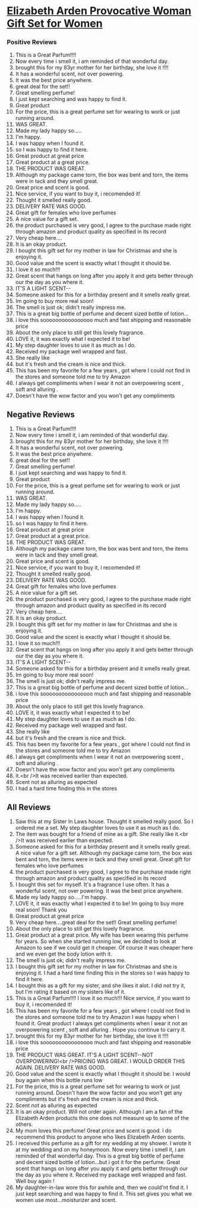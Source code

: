 # [Elizabeth Arden Provocative Woman Gift Set for Women](https://products.checkmycream.com/products/Elizabeth-Arden-Provocative-Woman-Gift-Set-for-Women.html)

### Positive Reviews

<ol>
      <li>This is a Great Parfum!!!!</li>
      <li>Now every time i smell it, i am reminded of that wonderful day.</li>
      <li>brought this for my 83yr  mother for her birthday,  she love it !!!!</li>
      <li>It has a wonderful scent, not over powering.  </li>
      <li>It was the best price anywhere.</li>
      <li>great deal for the set!!</li>
      <li>Great smelling perfume!</li>
      <li>I just kept searching and was happy to find it.  </li>
      <li>Great product  </li>
      <li>For the price, this is a great perfume set for wearing to work or just running around.  </li>
      <li>WAS GREAT.  </li>
      <li>Made my lady happy so.....</li>
      <li>I&#x27;m happy.</li>
      <li>I was happy when I found it.</li>
      <li>so I was happy to find it here.</li>
      <li>Great product at great price</li>
      <li>Great product at a great price.</li>
      <li>THE PRODUCT WAS GREAT.  </li>
      <li>Although my package came torn, the box was bent and torn, the items were in tack and they smell great.</li>
      <li>Great price and scent is good.</li>
      <li>Nice service, if you want to buy it, i recomended it!</li>
      <li>Thought it smelled really good.</li>
      <li>DELIVERY RATE WAS GOOD.</li>
      <li>Great gift for females who love perfumes</li>
      <li>A nice value for a gift set.  </li>
      <li>the product purchased is very good, I agree to the purchase made right through amazon and product quality as specified in its record</li>
      <li>Very cheap here....</li>
      <li>It is an okay product.</li>
      <li>I bought this gift set for my mother in law for Christmas and she is enjoying it.</li>
      <li>Good value and the scent is exactly what I thought it should be.</li>
      <li>I love it so much!!!</li>
      <li>Great scent that hangs on long after you apply it and gets better through our the day as you where it.</li>
      <li>IT&#x27;S A LIGHT SCENT--</li>
      <li>Someone asked for this for a birthday present and it smells really great.</li>
      <li>Im going to buy more real soon!</li>
      <li>The smell is just ok; didn&#x27;t really impress me.</li>
      <li>This is a great big bottle of perfume and decent sized bottle of lotion...</li>
      <li>i love this soooooooooooooooo much and fast shipping and reasonable price</li>
      <li>About the only place to still get this lovely fragrance.</li>
      <li>LOVE it, it was exactly what I expected it to be!</li>
      <li>My step daughter loves to use it as much as I do.</li>
      <li>Received my package well wrapped and fast.</li>
      <li>She really like</li>
      <li>but it&#x27;s fresh and the cream is nice and thick.</li>
      <li>This has been my favorite  for a few years , got where I could not find in the stores and someone told me to try Amazon</li>
      <li>I always get compliments  when I wear it not an overpowering scent , soft  and alluring .</li>
      <li>Doesn&#x27;t have the wow factor and you won&#x27;t get any compliments</li>
</ol>


<h2>Negative Reviews</h2>
<ol>
<li> This is a Great Parfum!!!!</li>
<li> Now every time i smell it, i am reminded of that wonderful day.</li>
<li> brought this for my 83yr  mother for her birthday,  she love it !!!!</li>
<li> It has a wonderful scent, not over powering.  </li>
<li> It was the best price anywhere.</li>
<li> great deal for the set!!</li>
<li> Great smelling perfume!</li>
<li> I just kept searching and was happy to find it.  </li>
<li> Great product  </li>
<li> For the price, this is a great perfume set for wearing to work or just running around.  </li>
<li> WAS GREAT.  </li>
<li> Made my lady happy so.....</li>
<li> I&#x27;m happy.</li>
<li> I was happy when I found it.</li>
<li> so I was happy to find it here.</li>
<li> Great product at great price</li>
<li> Great product at a great price.</li>
<li> THE PRODUCT WAS GREAT.  </li>
<li> Although my package came torn, the box was bent and torn, the items were in tack and they smell great.</li>
<li> Great price and scent is good.</li>
<li> Nice service, if you want to buy it, i recomended it!</li>
<li> Thought it smelled really good.</li>
<li> DELIVERY RATE WAS GOOD.</li>
<li> Great gift for females who love perfumes</li>
<li> A nice value for a gift set.  </li>
<li> the product purchased is very good, I agree to the purchase made right through amazon and product quality as specified in its record</li>
<li> Very cheap here....</li>
<li> It is an okay product.</li>
<li> I bought this gift set for my mother in law for Christmas and she is enjoying it.</li>
<li> Good value and the scent is exactly what I thought it should be.</li>
<li> I love it so much!!!</li>
<li> Great scent that hangs on long after you apply it and gets better through our the day as you where it.</li>
<li> IT&#x27;S A LIGHT SCENT--</li>
<li> Someone asked for this for a birthday present and it smells really great.</li>
<li> Im going to buy more real soon!</li>
<li> The smell is just ok; didn&#x27;t really impress me.</li>
<li> This is a great big bottle of perfume and decent sized bottle of lotion...</li>
<li> i love this soooooooooooooooo much and fast shipping and reasonable price</li>
<li> About the only place to still get this lovely fragrance.</li>
<li> LOVE it, it was exactly what I expected it to be!</li>
<li> My step daughter loves to use it as much as I do.</li>
<li> Received my package well wrapped and fast.</li>
<li> She really like</li>
<li> but it&#x27;s fresh and the cream is nice and thick.</li>
<li> This has been my favorite  for a few years , got where I could not find in the stores and someone told me to try Amazon</li>
<li> I always get compliments  when I wear it not an overpowering scent , soft  and alluring .</li>
<li> Doesn&#x27;t have the wow factor and you won&#x27;t get any compliments</li>
<li> it.&lt;br /&gt;It was received earlier than expected.</li>
<li> Scent not as alluring as expected</li>
<li> I had a hard time finding this in the stores</li>
</ol>

<h2>All Reviews</h2>

<ol>
    <li> Saw this at my Sister In Laws house. Thought it smelled really good. So I ordered me a set. My step daughter loves to use it as much as I do.</li>
    <li> The item was bought for a friend of mine as a gift. She really like it.&lt;br /&gt;It was received earlier than expected.</li>
    <li> Someone asked for this for a birthday present and it smells really great. A nice value for a gift set.  Although my package came torn, the box was bent and torn, the items were in tack and they smell great. Great gift for females who love perfumes</li>
    <li> the product purchased is very good, I agree to the purchase made right through amazon and product quality as specified in its record</li>
    <li> I bought this set for myself.  It&#x27;s a fragrance I use often.  It has a wonderful scent, not over powering.  It was the best price anywhere.</li>
    <li> Made my lady happy so.....I&#x27;m happy.</li>
    <li> LOVE it, it was exactly what I expected it to be! Im going to buy more real soon! Thank you</li>
    <li> Great product at great price</li>
    <li> Very cheap here....great deal for the set!! Great smelling perfume!</li>
    <li> About the only place to still get this lovely fragrance.</li>
    <li> Great product at a great price. My wife has been wearing this perfume for years. So when she started running low, we decided to look at Amazon to see if we could get it cheaper. Of course it was cheaper here and we even get the body lotion with it.</li>
    <li> The smell is just ok; didn&#x27;t really impress me.</li>
    <li> I bought this gift set for my mother in law for Christmas and she is enjoying it. I had a hard time finding this in the stores so I was happy to find it here.</li>
    <li> I bought this as a gift for my sister, and she likes it alot. I did not try it, but I&#x27;m rating it based on my sisters like of it.</li>
    <li> This is a Great Parfum!!!! I love it so much!!! Nice service, if you want to buy it, i recomended it!</li>
    <li> This has been my favorite  for a few years , got where I could not find in the stores and someone told me to try Amazon I was happy when I found it. Great product  I always get compliments  when I wear it not an overpowering scent , soft  and alluring . Hope you continue to carry it.</li>
    <li> brought this for my 83yr  mother for her birthday,  she love it !!!!</li>
    <li> i love this soooooooooooooooo much and fast shipping and reasonable price</li>
    <li> THE PRODUCT WAS GREAT.  IT&#x27;S A LIGHT SCENT--NOT OVERPOWERING!&lt;br /&gt;PRICING WAS GREAT.  I WOULD ORDER THIS AGAIN. DELIVERY RATE WAS GOOD.</li>
    <li> Good value and the scent is exactly what I thought it should be. I would buy again when this bottle runs low</li>
    <li> For the price, this is a great perfume set for wearing to work or just running around.  Doesn&#x27;t have the wow factor and you won&#x27;t get any compliments but it&#x27;s fresh and the cream is nice and thick.</li>
    <li> Scent not as alluring as expected</li>
    <li> It is an okay product. Will not order again. Although I am a fan of the Elizabeth Arden products this one does not measure up to some of the others.</li>
    <li> My mom loves this perfume! Great price and scent is good. I do recommend this product to anyone who likes Elizabeth Arden scents.</li>
    <li> I received this perfume as a gift for my wedding at my shower. I wrote it at my wedding and on my honeymoon. Now every time i smell it, i am reminded of that wonderful day. This is a great big bottle of perfume and decent sized bottle of lotion...but i got it for the perfume. Great scent that hangs on long after you apply it and gets better through our the day as you where it. Received my package well wrapped and fast. Well buy again !</li>
    <li> My daughter-in-law wore this for awhile and, then we could&#x27;nt find it.  I just kept searching and was happy to find it.  This set gives you what we women use most...moisturizer and scent.</li>
</ol>




